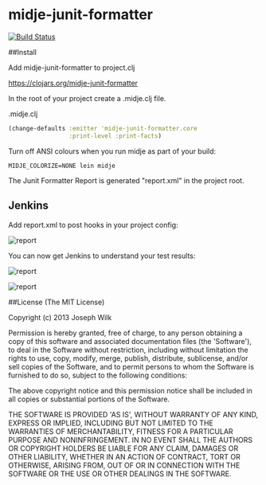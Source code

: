 # midje-junit-formatter

[![Build Status](https://travis-ci.org/josephwilk/midje-junit-formatter.png?branch=master)](https://travis-ci.org/josephwilk/midje-junit-formatter)

##Install

Add midje-junit-formatter to project.clj

https://clojars.org/midje-junit-formatter

In the root of your project create a .midje.clj file.

.midje.clj
```clojure
(change-defaults :emitter 'midje-junit-formatter.core
                 :print-level :print-facts)
```

Turn off ANSI colours when you run midje as part of your build:


```
MIDJE_COLORIZE=NONE lein midje
```

The Junit Formatter Report is generated "report.xml" in the project root.

## Jenkins

Add report.xml to post hooks in your project config:

![report](http://s24.postimg.org/75vnnbtvp/Screen_Shot_2013_03_31_at_19_48_23.png)

You can now get Jenkins to understand your test results:

![report](http://s9.postimg.org/4edjlacwf/Screen_Shot_2013_03_31_at_19_46_08.png)

![report](http://s21.postimg.org/kwhan78br/Screen_Shot_2013_03_31_at_19_46_28.png)

##License
(The MIT License)

Copyright (c) 2013 Joseph Wilk

Permission is hereby granted, free of charge, to any person obtaining a copy of this software and associated documentation files (the 'Software'), to deal in the Software without restriction, including without limitation the rights to use, copy, modify, merge, publish, distribute, sublicense, and/or sell copies of the Software, and to permit persons to whom the Software is furnished to do so, subject to the following conditions:

The above copyright notice and this permission notice shall be included in all copies or substantial portions of the Software.

THE SOFTWARE IS PROVIDED 'AS IS', WITHOUT WARRANTY OF ANY KIND, EXPRESS OR IMPLIED, INCLUDING BUT NOT LIMITED TO THE WARRANTIES OF MERCHANTABILITY, FITNESS FOR A PARTICULAR PURPOSE AND NONINFRINGEMENT. IN NO EVENT SHALL THE AUTHORS OR COPYRIGHT HOLDERS BE LIABLE FOR ANY CLAIM, DAMAGES OR OTHER LIABILITY, WHETHER IN AN ACTION OF CONTRACT, TORT OR OTHERWISE, ARISING FROM, OUT OF OR IN CONNECTION WITH THE SOFTWARE OR THE USE OR OTHER DEALINGS IN THE SOFTWARE.
